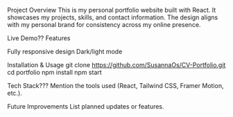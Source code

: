 Project Overview
This is my personal portfolio website built with React. It showcases my projects, skills, and contact information. The design aligns with my personal brand for consistency across my online presence.

Live Demo??
Features

Fully responsive design
Dark/light mode

Installation & Usage
git clone https://github.com/SusannaOs/CV-Portfolio.git
cd portfolio
npm install
npm start

Tech Stack???
Mention the tools used (React, Tailwind CSS, Framer Motion, etc.).

Future Improvements
List planned updates or features.
